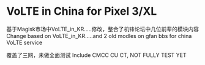 # VoLTE in China for Pixel 3/XL

基于Magisk市场中VoLTE_in_KR.....修改，整合了机锋论坛中几位前辈的模块内容
Change based on VoLTE_in_KR.....and 2 old modles on gfan bbs for china VoLTE service 

覆盖了三网，未做全面测试
Include CMCC CU CT, NOT FULLY TEST YET

